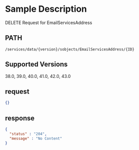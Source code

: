 # Sample Description
DELETE Request for EmailServicesAddress

## PATH
```
/services/data/{version}/sobjects/EmailServicesAddress/{ID}
```
## Supported Versions
38.0, 39.0, 40.0, 41.0, 42.0, 43.0

## request
```json
{}
```
## response
```json
{
  "status" : "204",
  "message" : "No Content"
}
```
